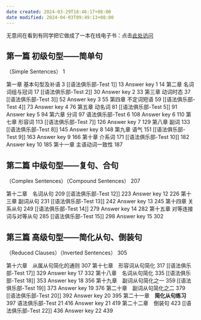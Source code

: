 ```yaml
---
date created: 2024-03-29T18:46:17+08:00
date modified: 2024-04-03T09:49:13+08:00
---
```

无意间在看到有同学把它做成了一本在线电子书：点击[此处访问](https://llwslc.github.io/grammar-club/)

## 第一篇 初级句型——简单句

（Simple Sentences）	1

第一章  基本句型及补语	3
	[[语法俱乐部-Test 1]]	13
	Answer key 1	14
第二章  名词词组与冠词	17
	[[语法俱乐部-Test 2]]	30
	Answer key 2	33
第三章 动词时态	37
	[[语法俱乐部-Test 3]]	52
	Answer key 3	55
第四章 不定词短语	59
	[[语法俱乐部-Test 4]]	73
	Answer key 4	76
第五章 动名词	81
	[[语法俱乐部-Test 5]]	91
	Answer key 5	94
第六章 分词	97
	语法俱乐部-Test 6	108
	Answer key 6	110
第七章 形容词	113
	[[语法俱乐部-Test 7]]	126
	Answer key 7	129
第八章 副词	133
	[[语法俱乐部-Test 8]]	145
	Answer key 8	148
第九章 语气	151
	[[语法俱乐部-Test 9]]	163
	Answer key 9	166
第十章 介系词	171
	[[语法俱乐部-Test 10]]	182
	Answer key 10	185
第十一章 主语动词一致性	187

## 第二篇 中级句型——复句、合句

（Complex Sentences）（Compound Sentences）	207

第十二章　名词从句	209
	[[语法俱乐部-Test 12]]	223
	Answer key 12	226
第十三章  副词从句	231
	[[语法俱乐部-Test 13]]	242
	Answer key 13	245
第十四章  关系从句	249
	[[语法俱乐部-Test 14]]	279
	Answer key 14	282
第十五章  对等连接词与对等从句	285
	[[语法俱乐部-Test 15]]	298
	Answer key 15	302

## 第三篇  高级句型——简化从句、倒装句

（Reduced Clauses）（Inverted Sentences）	305

第十六章　从属从句简化的通则	307
第十七章　形容词从句简化	317
	[[语法俱乐部-Test 17]]	329
	Answer key 17	332
第十八章　名词从句简化	335
	[[语法俱乐部-Test 18]]	353
	Answer key 18	356
第十九章　副词从句简化之一	359
	[[语法俱乐部-Test 19]]	373
	Answer key 19	376
第二十章　副词从句简化之二	379
	[[语法俱乐部-Test 20]]	392
	Answer key 20	395
第二十一章　**简化从句练习**	397
	语法俱乐部-Test 21	416
	Answer key 21	419
第二十二章　倒装句	423
	[[语法俱乐部-Test 22]]	436
	Answer key 22	439